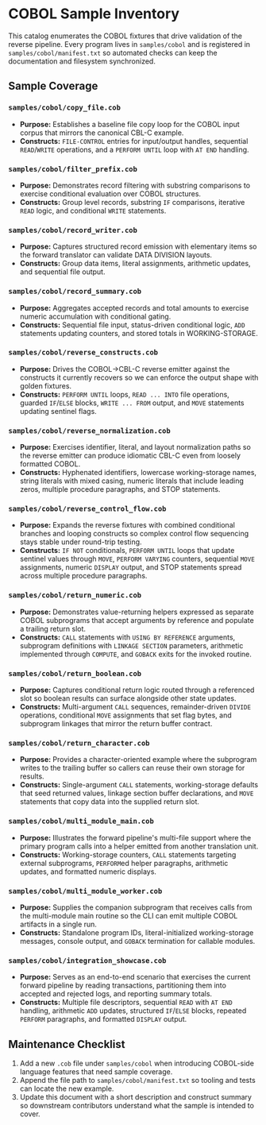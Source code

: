 # COBOL Sample Inventory

This catalog enumerates the COBOL fixtures that drive validation of the reverse pipeline. Every program lives in
`samples/cobol` and is registered in `samples/cobol/manifest.txt` so automated checks can keep the documentation and
filesystem synchronized.

## Sample Coverage

### `samples/cobol/copy_file.cob`
- **Purpose:** Establishes a baseline file copy loop for the COBOL input corpus that mirrors the canonical CBL-C example.
- **Constructs:** `FILE-CONTROL` entries for input/output handles, sequential `READ`/`WRITE` operations, and a `PERFORM UNTIL`
  loop with `AT END` handling.

### `samples/cobol/filter_prefix.cob`
- **Purpose:** Demonstrates record filtering with substring comparisons to exercise conditional evaluation over COBOL
  structures.
- **Constructs:** Group level records, substring `IF` comparisons, iterative `READ` logic, and conditional `WRITE`
  statements.

### `samples/cobol/record_writer.cob`
- **Purpose:** Captures structured record emission with elementary items so the forward translator can validate DATA DIVISION
  layouts.
- **Constructs:** Group data items, literal assignments, arithmetic updates, and sequential file output.

### `samples/cobol/record_summary.cob`
- **Purpose:** Aggregates accepted records and total amounts to exercise numeric accumulation with conditional gating.
- **Constructs:** Sequential file input, status-driven conditional logic, `ADD` statements updating counters, and stored totals
  in WORKING-STORAGE.

### `samples/cobol/reverse_constructs.cob`
- **Purpose:** Drives the COBOL→CBL-C reverse emitter against the constructs it currently recovers so we can enforce the output
  shape with golden fixtures.
- **Constructs:** `PERFORM UNTIL` loops, `READ ... INTO` file operations, guarded `IF`/`ELSE` blocks, `WRITE ... FROM` output,
  and `MOVE` statements updating sentinel flags.

### `samples/cobol/reverse_normalization.cob`
- **Purpose:** Exercises identifier, literal, and layout normalization paths so the reverse emitter can produce idiomatic CBL-C
  even from loosely formatted COBOL.
- **Constructs:** Hyphenated identifiers, lowercase working-storage names, string literals with mixed casing, numeric literals
  that include leading zeros, multiple procedure paragraphs, and STOP statements.

### `samples/cobol/reverse_control_flow.cob`
- **Purpose:** Expands the reverse fixtures with combined conditional branches and looping constructs so complex control flow
  sequencing stays stable under round-trip testing.
- **Constructs:** `IF NOT` conditionals, `PERFORM UNTIL` loops that update sentinel values through `MOVE`, `PERFORM VARYING`
  counters, sequential `MOVE` assignments, numeric `DISPLAY` output, and STOP statements spread across multiple procedure
  paragraphs.

### `samples/cobol/return_numeric.cob`
- **Purpose:** Demonstrates value-returning helpers expressed as separate COBOL subprograms that accept arguments by reference
  and populate a trailing return slot.
- **Constructs:** `CALL` statements with `USING BY REFERENCE` arguments, subprogram definitions with `LINKAGE SECTION`
  parameters, arithmetic implemented through `COMPUTE`, and `GOBACK` exits for the invoked routine.

### `samples/cobol/return_boolean.cob`
- **Purpose:** Captures conditional return logic routed through a referenced slot so boolean results can surface alongside other
  state updates.
- **Constructs:** Multi-argument `CALL` sequences, remainder-driven `DIVIDE` operations, conditional `MOVE` assignments that set
  flag bytes, and subprogram linkages that mirror the return buffer contract.

### `samples/cobol/return_character.cob`
- **Purpose:** Provides a character-oriented example where the subprogram writes to the trailing buffer so callers can reuse
  their own storage for results.
- **Constructs:** Single-argument `CALL` statements, working-storage defaults that seed returned values, linkage section buffer
  declarations, and `MOVE` statements that copy data into the supplied return slot.

### `samples/cobol/multi_module_main.cob`
- **Purpose:** Illustrates the forward pipeline's multi-file support where the primary program calls into a helper emitted from another translation unit.
- **Constructs:** Working-storage counters, `CALL` statements targeting external subprograms, `PERFORM`ed helper paragraphs, arithmetic updates, and formatted numeric displays.

### `samples/cobol/multi_module_worker.cob`
- **Purpose:** Supplies the companion subprogram that receives calls from the multi-module main routine so the CLI can emit multiple COBOL artifacts in a single run.
- **Constructs:** Standalone program IDs, literal-initialized working-storage messages, console output, and `GOBACK` termination for callable modules.

### `samples/cobol/integration_showcase.cob`
- **Purpose:** Serves as an end-to-end scenario that exercises the current forward pipeline by reading transactions, partitioning them into accepted and rejected logs, and reporting summary totals.
- **Constructs:** Multiple file descriptors, sequential `READ` with `AT END` handling, arithmetic `ADD` updates, structured `IF`/`ELSE` blocks, repeated `PERFORM` paragraphs, and formatted `DISPLAY` output.


## Maintenance Checklist

1. Add a new `.cob` file under `samples/cobol` when introducing COBOL-side language features that need sample coverage.
2. Append the file path to `samples/cobol/manifest.txt` so tooling and tests can locate the new example.
3. Update this document with a short description and construct summary so downstream contributors understand what the sample is
   intended to cover.
